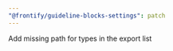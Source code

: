 ```yaml
---
"@frontify/guideline-blocks-settings": patch
---
```


Add missing path for types in the export list
